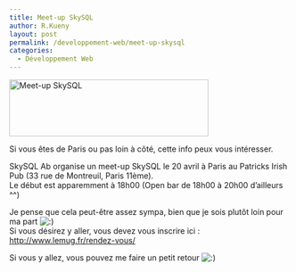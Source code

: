 ```yaml
---
title: Meet-up SkySQL
author: R.Kueny
layout: post
permalink: /developpement-web/meet-up-skysql
categories:
  - Développement Web
---
```

<a href="http://rkueny.fr/wp-content/uploads/2011/04/Capture-d’écran-2011-04-14-à-19.34.55.png" rel="lightbox[1281]"><img class="aligncenter size-medium wp-image-1282" title="Meet-up SkySQL" src="http://rkueny.fr/wp-content/uploads/2011/04/Capture-d’écran-2011-04-14-à-19.34.55-300x86.png" alt="Meet-up SkySQL" width="357" height="102" /></a>

Si vous êtes de Paris ou pas loin à côté, cette info peux vous intéresser.

SkySQL Ab organise un meet-up SkySQL le 20 avril à Paris au Patricks Irish Pub (33 rue de Montreuil, Paris 11ème).  
Le début est apparemment à 18h00 (Open bar de 18h00 à 20h00 d&rsquo;ailleurs ^^)

Je pense que cela peut-être assez sympa, bien que je sois plutôt loin pour ma part <img src="http://rkueny.fr/wp-includes/images/smilies/icon_smile.gif" alt=":)" class="wp-smiley" />  
Si vous désirez y aller, vous devez vous inscrire ici : http://www.lemug.fr/rendez-vous/

Si vous y allez, vous pouvez me faire un petit retour <img src="http://rkueny.fr/wp-includes/images/smilies/icon_smile.gif" alt=":)" class="wp-smiley" />